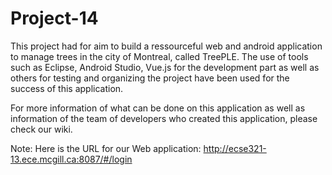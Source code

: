 # Project-14

This project had for aim to build a ressourceful web and android application to manage trees in the city of Montreal, called TreePLE. The use of tools such as Eclipse, Android Studio, Vue.js for the development part as well as others for testing and organizing the project have been used for the success of this application.

For more information of what can be done on this application as well as information of the team of developers who created this application, please check our wiki.

Note: Here is the URL for our Web application:  http://ecse321-13.ece.mcgill.ca:8087/#/login
